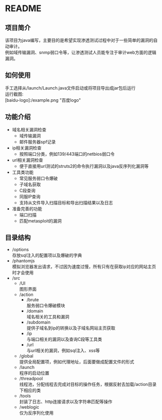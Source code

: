 README
===========================
## 项目简介
该项目为java编写，主要目的是希望实现渗透测试过程中对于一些简单的漏洞的自动审计。</br>
例如域传输漏洞、snmp弱口令等，让渗透测试人员能专注于审计web方面的逻辑漏洞。
## 如何使用
手工选择从/launch/Launch.java文件启动或将项目导出成jar包后运行</br>
运行截图:</br>
[baidu-logo]:/example.png "百度logo"
## 功能介绍
* 域名相关漏洞检查
  * 域传输漏洞
  * 邮件服务器spf记录
* ip相关漏洞检查
  * 按照端口分类，例如139/443端口的netbios弱口令
* url相关漏洞检查
  * 便于直接用url测试的struts2的命令执行漏洞以及java反序列化漏洞等
* 工具类功能
  * 常见服务弱口令爆破
  * 子域名获取
  * C段查询
  * 同服IP查询
  * 支持从文件导入扫描目标和导出扫描结果以及日志
* 准备完善的功能
  * 端口扫描
  * 匹配metasploit的漏洞
## 目录结构
* /options</br>
  存放sql注入的配置项以及爆破的字典
* /phantomjs</br>
  模拟浏览器发出请求，不过因为速度过慢，所有只有在获取ip对应的网站主页时才会使用
* /src
  * /UI</br>
  图形界面
  * /action
    * /brute</br>
    服务弱口令爆破模块
    * /domain</br>
    域名相关的工具和漏洞
    * /subdomain</br>
    提供子域名到ip的转换以及子域名网站主页获取
    * /ip</br>
    与端口相关的漏洞以及查询C段等工具类
    * /url</br>
    与url相关的漏洞，例如sql注入、xss等
  * /global</br>
    提供全局配置项，例如代理地址，后面要做成配置文件的形式
  * /launch</br>
    程序的启动位置
  * /threadpool</br>
    线程池，分配线程去完成对目标的操作任务，根据反射去加载/action目录下相应的类
  * /tools</br>
    封装了日志、http连接请求以及字符串匹配等操作
  * /weblogic</br>
    仅为反序列化使用
